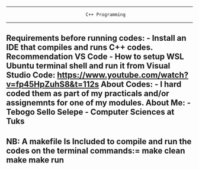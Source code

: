-----------------------------------------------------------------------------------------
                                  C++ Programming                               
-----------------------------------------------------------------------------------------
Requirements before running codes:
    - Install an IDE that compiles and runs C++ codes. Recommendation VS Code
    - How to setup WSL Ubuntu terminal shell and run it from Visual Studio Code: https://www.youtube.com/watch?v=fp45HpZuhS8&t=112s
About Codes:
    - I hard coded them as part of my practicals and/or assignemnts for one of my modules.
About Me: 
    - Tebogo Sello Selepe
    - Computer Sciences at Tuks
-----------------------------------------------------------------------------------------
NB: A makefile Is Included to compile and run the codes on the terminal
commands:=
make clean
make
make run
-----------------------------------------------------------------------------------------
